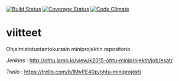 [![Build Status](https://travis-ci.org/esat-miniprojekti/viitteet.svg)](https://travis-ci.org/esat-miniprojekti/viitteet)
[![Coverage Status](https://coveralls.io/repos/esat-miniprojekti/viitteet/badge.svg)](https://coveralls.io/r/esat-miniprojekti/viitteet)
[![Code Climate](https://codeclimate.com/github/esat-miniprojekti/viitteet/badges/gpa.svg)](https://codeclimate.com/github/esat-miniprojekti/viitteet)

# viitteet
Ohjelmistotuotantokurssin miniprojektin repositorio

*Jenkins* : http://ohtu.jamo.io/view/k2015-ohtu-miniprojektit/job/esat/ 

*Trello* : https://trello.com/b/lMvPE40p/ohtu-miniprojekti
